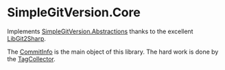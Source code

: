 
# SimpleGitVersion.Core

Implements [SimpleGitVersion.Abstractions](../SimpleGitVersion.Abstractions) thanks to the excellent [LibGit2Sharp](https://www.nuget.org/packages/LibGit2Sharp).

The [CommitInfo](CommitInfo/CommitInfo.cs) is the main object of this library. The hard work is done by the [TagCollector](TagCollector).

